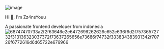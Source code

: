![image](https://github.com/user-attachments/assets/65d764a9-7d39-4615-984a-9a5e4d32f240)

Hi 👋, I'm Zz4nsYouu

A passionate frontend developer from indonesia
![68747470733a2f2f63646e2e6472696262626c652e636f6d2f75736572732f313136323037372f73637265656e73686f74732f333834383931342f70726f6772616d6d65722e676966](https://github.com/user-attachments/assets/e46351a3-1ee4-473b-9651-76f54d20a10f)
